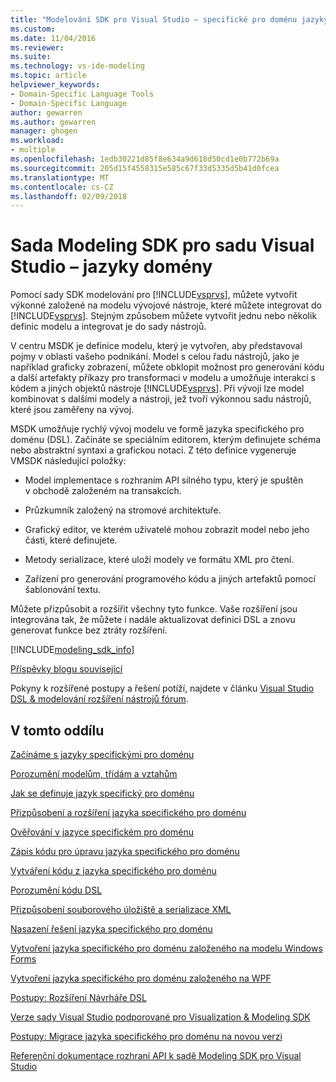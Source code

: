 ```yaml
---
title: "Modelování SDK pro Visual Studio – specifické pro doménu jazyky | Microsoft Docs"
ms.custom: 
ms.date: 11/04/2016
ms.reviewer: 
ms.suite: 
ms.technology: vs-ide-modeling
ms.topic: article
helpviewer_keywords:
- Domain-Specific Language Tools
- Domain-Specific Language
author: gewarren
ms.author: gewarren
manager: ghogen
ms.workload:
- multiple
ms.openlocfilehash: 1edb30221d85f8e634a9d618d50cd1e0b772b69a
ms.sourcegitcommit: 205d15f4558315e585c67f33d5335d5b41d0fcea
ms.translationtype: MT
ms.contentlocale: cs-CZ
ms.lasthandoff: 02/09/2018
---
```

# <a name="modeling-sdk-for-visual-studio---domain-specific-languages"></a>Sada Modeling SDK pro sadu Visual Studio – jazyky domény
Pomocí sady SDK modelování pro [!INCLUDE[vsprvs](../code-quality/includes/vsprvs_md.md)], můžete vytvořit výkonné založené na modelu vývojové nástroje, které můžete integrovat do [!INCLUDE[vsprvs](../code-quality/includes/vsprvs_md.md)]. Stejným způsobem můžete vytvořit jednu nebo několik definic modelu a integrovat je do sady nástrojů.  
  
 V centru MSDK je definice modelu, který je vytvořen, aby představoval pojmy v oblasti vašeho podnikání. Model s celou řadu nástrojů, jako je například graficky zobrazení, můžete obklopit možnost pro generování kódu a další artefakty příkazy pro transformaci v modelu a umožňuje interakci s kódem a jiných objektů nástroje [!INCLUDE[vsprvs](../code-quality/includes/vsprvs_md.md)]. Při vývoji lze model kombinovat s dalšími modely a nástroji, jež tvoří výkonnou sadu nástrojů, které jsou zaměřeny na vývoj.  
  
 MSDK umožňuje rychlý vývoj modelu ve formě jazyka specifického pro doménu (DSL). Začínáte se speciálním editorem, kterým definujete schéma nebo abstraktní syntaxi a grafickou notaci. Z této definice vygeneruje VMSDK následující položky:  
  
-   Model implementace s rozhraním API silného typu, který je spuštěn v obchodě založeném na transakcích.  
  
-   Průzkumník založený na stromové architektuře.  
  
-   Grafický editor, ve kterém uživatelé mohou zobrazit model nebo jeho části, které definujete.  
  
-   Metody serializace, které uloží modely ve formátu XML pro čtení.  
  
-   Zařízení pro generování programového kódu a jiných artefaktů pomocí šablonování textu.  
  
 Můžete přizpůsobit a rozšířit všechny tyto funkce. Vaše rozšíření jsou integrována tak, že můžete i nadále aktualizovat definici DSL a znovu generovat funkce bez ztráty rozšíření.  
  
[!INCLUDE[modeling_sdk_info](includes/modeling_sdk_info.md)]
 
 [Příspěvky blogu související](https://blogs.msdn.microsoft.com/visualstudioalm/tag/code-index/)
  
 Pokyny k rozšířené postupy a řešení potíží, najdete v článku [Visual Studio DSL & modelování rozšíření nástrojů fórum](http://go.microsoft.com/fwlink/?LinkID=186074).  
  
## <a name="in-this-section"></a>V tomto oddílu  
 [Začínáme s jazyky specifickými pro doménu](../modeling/getting-started-with-domain-specific-languages.md)  
  
 [Porozumění modelům, třídám a vztahům](../modeling/understanding-models-classes-and-relationships.md)  
  
 [Jak se definuje jazyk specifický pro doménu](../modeling/how-to-define-a-domain-specific-language.md)  
  
 [Přizpůsobení a rozšíření jazyka specifického pro doménu](../modeling/customizing-and-extending-a-domain-specific-language.md)  
  
 [Ověřování v jazyce specifickém pro doménu](../modeling/validation-in-a-domain-specific-language.md)  
  
 [Zápis kódu pro úpravu jazyka specifického pro doménu](../modeling/writing-code-to-customise-a-domain-specific-language.md)  
  
 [Vytváření kódu z jazyka specifického pro doménu](../modeling/generating-code-from-a-domain-specific-language.md)  
  
 [Porozumění kódu DSL](../modeling/understanding-the-dsl-code.md)  
  
 [Přizpůsobení souborového úložiště a serializace XML](../modeling/customizing-file-storage-and-xml-serialization.md)  
  
 [Nasazení řešení jazyka specifického pro doménu](../modeling/deploying-domain-specific-language-solutions.md)  
  
 [Vytvoření jazyka specifického pro doménu založeného na modelu Windows Forms](../modeling/creating-a-windows-forms-based-domain-specific-language.md)  
  
 [Vytvoření jazyka specifického pro doménu založeného na WPF](../modeling/creating-a-wpf-based-domain-specific-language.md)  
  
 [Postupy: Rozšíření Návrháře DSL](../modeling/how-to-extend-the-domain-specific-language-designer.md)  
  
 [Verze sady Visual Studio podporované pro Visualization & Modeling SDK](../modeling/supported-visual-studio-editions-for-visualization-amp-modeling-sdk.md)  
  
 [Postupy: Migrace jazyka specifického pro doménu na novou verzi](../modeling/how-to-migrate-a-domain-specific-language-to-a-new-version.md)  
  
 [Referenční dokumentace rozhraní API k sadě Modeling SDK pro Visual Studio](../modeling/api-reference-for-modeling-sdk-for-visual-studio.md)
